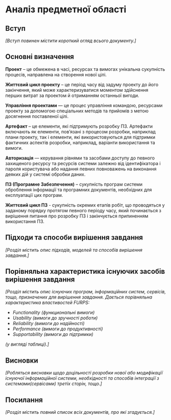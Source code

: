 # Аналіз предметної області

## Вступ

*[Вступ повинен містити короткий огляд всього документу.]*

## Основні визначення

**Проект** – це обмежена в часі, ресурсах та вимогах унікальна сукупність процесів, направлена на створення нової цілі.

**Життєвий цикл проекту** – це період часу від задуму проекту до його закінчення, який може характеризуватися моментом здійснення перших витрат за проектом й отриманням останньої вигоди.

**Управління проектами** — це процес управління командою, ресурсами проекту за допомогою спеціальних методів та прийомів з метою досягнення поставленої цілі.

**Артефакт** – це елементи, які підтримують розробку ПЗ. Артефакти включають як елементи, пов’язані з процесом розробки, наприклад плани проекту, так і елементи, які використовуються для підтримки фактичних аспектів розробки, наприклад, варіанти використання та вимоги.

**Авторизація** — керування рівнями та засобами доступу до певного захищеного ресурсу та ресурсів системи залежно від ідентифікатора і пароля користувача або надання певних повноважень на виконання деяких дій у системі обробки даних.

**ПЗ (Програмне Забезпечення)** – сукупність програм системи оброблення інформації та програмних документів, необхідних для експлуатації цих програм.

**Життєвий цикл ПЗ** - сукупність окремих етапів робіт, що проводяться у заданому порядку протягом певного періоду часу, який починається з вирішення питання про розробку ПЗ і закінчується припиненням використання ПЗ.

## Підходи та способи вирішення завдання

*[Розділ містить опис підходів, моделей та способів вирішення завдання.]*

## Порівняльна характеристика існуючих засобів вирішення завдання

*[Розділ містить опис існуючих програм, інформаційних систем, сервісів, тощо, призначених для вирішення 
завдання. Дається порівняльна характеристика властивостей FURPS:*
- *Functionality (функциональні вимоги)*
- *Usability (вимоги до зручності роботи)*
- *Reliability (вимоги до надійності)*
- *Performance (вимоги до продуктивності)*
- *Supportability (вимоги до підтримки)*

 *(у вигляді таблиці).]*

## Висновки

*[Робляться висновки щодо доцільності розробки нової або модифікації існуючої інформаційної системи, необхідності та способів інтеграції з системами(сервісами) третіх сторін, тощо.]*

## Посилання

*[Розділ містить повний список всіх документів, про які згадується.]*
